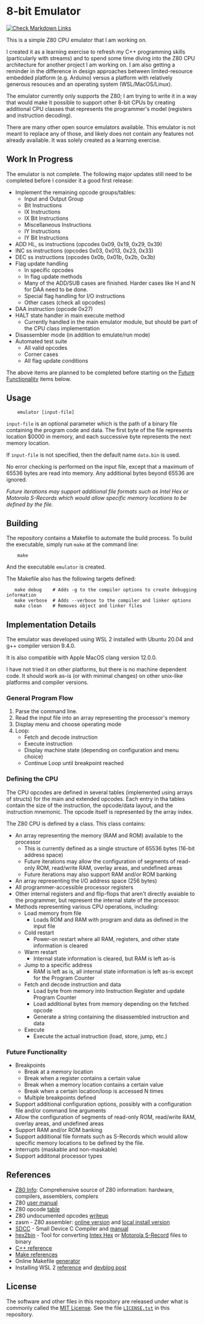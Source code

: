 # 8-bit Emulator

[![Check Markdown Links](https://github.com/Andy4495/emulator-8-bit/actions/workflows/CheckMarkdownLinks.yml/badge.svg)](https://github.com/Andy4495/emulator-8-bit/actions/workflows/CheckMarkdownLinks.yml)

This is a simple Z80 CPU emulator that I am working on.

I created it as a learning exercise to refresh my C++ programming skills (particularly with streams) and to spend some time diving into the Z80 CPU architecture for another project I am working on. I am also getting a reminder in the difference in design approaches between limited-resource embedded platform (e.g. Arduino) versus a platform with relatively generous resouces and an operating system (WSL/MacOS/Linux).

The emulator currently only supports the Z80; I am trying to write it in a way that would make it possible to support other 8-bit CPUs by creating additional CPU classes that represents the programmer's model (registers and instruction decoding).

There are many other open source emulators available. This emulator is not meant to replace any of those, and likely does not contain any features not already available. It was solely created as a learning exercise.

## Work In Progress

The emulator is not complete. The following major updates still need to be completed before I consider it a good first release:

- Implement the remaining opcode groups/tables:
  - Input and Output Group
  - Bit Instructions
  - IX Instructions
  - IX Bit Instructions
  - Miscellaneous Instructions
  - IY Instructions
  - IY Bit Instructions
- ADD HL, ss instructions (opcodes 0x09, 0x19, 0x29, 0x39)
- INC ss instructions (opcodes 0x03, 0x013, 0x23, 0x33)
- DEC ss instructions (opcodes 0x0b, 0x01b, 0x2b, 0x3b)
- Flag update handling
  - In specific opcodes
  - In flag update methods
  - Many of the ADD/SUB cases are finished. Harder cases like H and N for DAA need to be done.
  - Special flag handling for I/O instructions
  - Other cases (check all opcodes)
- DAA instruction (opcode 0x27)
- HALT state handler in main execute method
  - Currently handled in the main emulator module, but should be part of the CPU class implementation
- Disassembler mode (in addition to emulate/run mode)
- Automated test suite
  - All valid opcodes
  - Corner cases
  - All flag update conditions

The above items are planned to be completed before starting on the [Future Functionality](#future-functionality) items below.

## Usage

```shell
    emulator [input-file]
```

`input-file` is an optional parameter which is the path of a binary file containing the program code and data. The first byte of the file represents location $0000 in memory, and each successive byte represents the next memory location.

If `input-file` is not specified, then the default name `data.bin` is used.

No error checking is performed on the input file, except that a maximum of 65536 bytes are read into memory. Any additional bytes beyond 65536 are ignored.

*Future iterations may support additional file formats such as Intel Hex or Motorola S-Records which would allow specific memory locations to be defined by the file.*

## Building

The repository contains a Makefile to automate the build process. To build the executable, simply run `make` at the command line:

```shell
    make
```

And the executable `emulator` is created.

The Makefile also has the following targets defined:

```text
   make debug    # Adds -g to the compiler options to create debugging information
   make verbose  # Adds --verbose to the compiler and linker options
   make clean    # Removes object and linker files
```

## Implementation Details

The emulator was developed using WSL 2 installed with Ubuntu 20.04 and g++ compiler version 9.4.0.

It is also compatible with Apple MacOS clang version 12.0.0.

I have not tried it on other platforms, but there is no machine dependent code. It should work as-is (or with minimal changes) on other unix-like platforms and compiler versions.

### General Program Flow

1. Parse the command line.
2. Read the input file into an array representing the processor's memory
3. Display menu and choose operating mode
4. Loop:
    - Fetch and decode instruction
    - Execute instruction
    - Display machine state (depending on configuration and menu choice)
    - Continue Loop until breakpoint reached

### Defining the CPU

The CPU opcodes are defined in several tables (implemented using arrays of structs) for the main and extended opcodes. Each entry in tha tables contain the size of the instruction, the opcode/data layout, and the instruction mnemonic. The opcode itself is represented by the array index.

The Z80 CPU is defined by a class. This class contains:

- An array representing the memory (RAM and ROM) available to the processor
  - This is currently defined as a single structure of 65536 bytes (16-bit address space)
  - Future iterations may allow the configuration of segments of read-only ROM, read/write RAM, overlay areas, and undefined areas
  - Future iterations may also support RAM and/or ROM banking
- An array representing the I/O address space (256 bytes)
- All programmer-accessible processor registers
- Other internal registers and and flip-flops that aren't directly avaiable to the programmer, but represent the internal state of the processor.
- Methods representing various CPU operations, including:
  - Load memory from file
    - Loads ROM and RAM with program and data as defined in the input file
  - Cold restart
    - Power-on restart where all RAM, registers, and other state information is cleared
  - Warm restart
    - Internal state information is cleared, but RAM is left as-is
  - Jump to a specific address
    - RAM is left as is, all internal state information is left as-is except for the Program Counter
  - Fetch and decode instruction and data
    - Load byte from memory into Instruction Register and update Program Counter
    - Load additional bytes from memory depending on the fetched opcode
    - Generate a string containing the disassembled instruction and data
  - Execute
    - Execute the actual instruction (load, store, jump, etc.)

### Future Functionality

- Breakpoints
  - Break at a memory location
  - Break when a register contains a certain value
  - Break when a memory location contains a certain value
  - Break when a certain location/loop is accessed N times
  - Multiple breakpoints defined
- Support additional configuration options, possibly with a configuration file and/or command line arguments
- Allow the configuration of segments of read-only ROM, read/write RAM, overlay areas, and undefined areas
- Support RAM and/or ROM banking
- Support additional file formats such as S-Records which would allow specific memory locations to be defined by the file.
- Interrupts (maskable and non-maskable)
- Support additonal processor types

## References

- [Z80 Info][5]: Comprehensive source of Z80 information: hardware, compilers, assemblers, complers
- Z80 [user manual][13]
- Z80 opcode [table][4]
- Z80 undocumented opcodes [writeup][18]
- zasm - Z80 assembler: [online version][6] and [local install version][7]
- [SDCC][8] - Small Device C Compiler and [manual][9]
- [hex2bin][10] - Tool for converting [Intex Hex][11] or [Motorola S-Record][12] files to binary
- [C++ reference][1]
- [Make references][2]
- Online Makefile [generator][3]
- Installing WSL 2 [reference][14] and [devblog post][15]

## License

The software and other files in this repository are released under what is commonly called the [MIT License][100]. See the file [`LICENSE.txt`][101] in this repository.

[1]: https://en.cppreference.com/
[2]: https://www.gnu.org/software/make/manual/make.html
[3]: https://solver.assistedcoding.eu/makefilegen
[4]: https://clrhome.org/table/
[5]: http://z80.info/index.html
[6]: http://k1.spdns.de/cgi-bin/zasm.cgi
[7]: https://k1.spdns.de/Develop/Projects/zasm/Distributions/
[8]: https://sdcc.sourceforge.net
[9]: https://sdcc.sourceforge.net/doc/sdccman.pdf
[10]: https://hex2bin.sourceforge.net
[11]: https://developer.arm.com/documentation/ka003292/latest
[12]: https://en.wikipedia.org/wiki/SREC_(file_format)
[13]: https://www.zilog.com/docs/z80/um0080.pdf
[14]: https://learn.microsoft.com/en-us/windows/wsl/tutorials/gui-apps
[15]: https://devblogs.microsoft.com/commandline/the-windows-subsystem-for-linux-in-the-microsoft-store-is-now-generally-available-on-windows-10-and-11/
[18]: http://www.myquest.nl/z80undocumented/z80-documented-v0.91.pdf
[100]: https://choosealicense.com/licenses/mit/
[101]: ./LICENSE.txt
[//]: # ([200]: https://github.com/Andy4495/emulator-8-bit)

[//]: # (This is a way to hack a comment in Markdown. This will not be displayed when rendered.)
